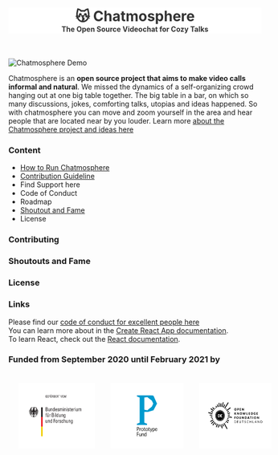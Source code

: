 <div align="center" style="border:0 solid #efefef; background-color: #fff; padding:0; margin:0 0 50px 0; color:#333;">
<h1 style="border-bottom:none; margin-bottom:0;">😽 Chatmosphere</h1>
<b>The Open Source Videochat for Cozy Talks</b>
</div>


![Chatmosphere Demo](docs/chatmosphere.gif)

Chatmosphere is an **open source project that aims to make video calls informal and natural**. We missed the dynamics of a self-organizing crowd hanging out at one big table together. The big table in a bar, on which so many discussions, jokes, comforting talks, utopias and ideas happened. So with chatmosphere you can move and zoom yourself in the area and hear people that are located near by you louder. Learn more [about the Chatmosphere project and ideas here](docs/ABOUT.md)


### Content
* [How to Run Chatmosphere](docs/INSTALL.md)
* [Contribution Guideline](docs/CONTRIBUTION.md)
* Find Support here
* Code of Conduct
* Roadmap
* [Shoutout and Fame](#shoutouts-and-fame)
* License


### Contributing

### Shoutouts and Fame 

### License



### Links
Please find our [code of conduct for excellent people here](docs/CODE_OF_CONDUCT.md)  
You can learn more about in the [Create React App documentation](https://facebook.github.io/create-react-app/docs/getting-started).  
To learn React, check out the [React documentation](https://reactjs.org/).  

### Funded from September 2020 until February 2021 by

<p style="display: flex; flex-direction: row; justify-content: flex-start; align-items: center;">
<a href="https://www.bmbf.de/en/" rel="nofollow"><img src="docs/BMBF-Logo.svg" alt="Logo of the German Ministry for Education and Research" style="max-width:100%; padding:20px;" height="130px"></a>&nbsp; &nbsp; &nbsp; &nbsp; &nbsp; &nbsp; <a href="https://prototypefund.de/en/" rel="nofollow"><img src="docs/PF-Logo.svg" alt="Logo of the Prototype Fund" style="max-width:100%; padding:20px;" height="130px"></a>&nbsp; &nbsp; &nbsp; &nbsp; &nbsp; &nbsp; <a href="https://okfn.de/en/" rel="nofollow"><img src="docs/OKFD-Logo.svg" alt="Logo of the Open Knowledge Foundation Germany" style="max-width:100%; padding:20px;" height="130px"></a>
</p>
